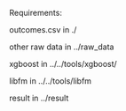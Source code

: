 Requirements:

  outcomes.csv in ./
  
  other raw data in ../raw_data
  
  xgboost in ../../tools/xgboost/
  
  libfm in ../../tools/libfm
  
  result in ../result

